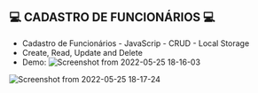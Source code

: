 :computer: CADASTRO DE FUNCIONÁRIOS :computer:
-
- Cadastro de Funcionários - JavaScrip - CRUD - Local Storage 
- Create, Read, Update and Delete
- Demo:
![Screenshot from 2022-05-25 18-16-03](https://user-images.githubusercontent.com/90734834/170368663-031533ef-d104-4c35-a9cd-e4edd39a07c9.png)

![Screenshot from 2022-05-25 18-17-24](https://user-images.githubusercontent.com/90734834/170368864-0329615d-3b7b-467d-b6b2-93ec774f8c17.png)


